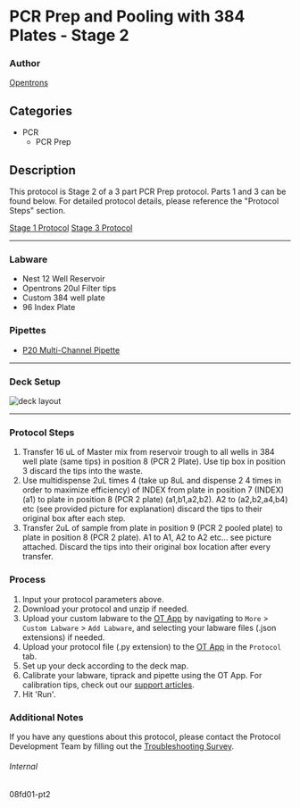 # PCR Prep and Pooling with 384 Plates - Stage 2


### Author
[Opentrons](https://opentrons.com/)




## Categories
* PCR
	* PCR Prep

## Description
This protocol is Stage 2 of a 3 part PCR Prep protocol. Parts 1 and 3 can be found below. For detailed protocol details, please reference the "Protocol Steps" section.

[Stage 1 Protocol](https://protocols.opentrons.com/protocol/08fd01)
[Stage 3 Protocol](https://protocols.opentrons.com/protocol/08fd01-pt3)

---

### Labware
* Nest 12 Well Reservoir
* Opentrons 20ul Filter tips
* Custom 384 well plate
* 96 Index Plate

### Pipettes
* [P20 Multi-Channel Pipette](https://shop.opentrons.com/8-channel-electronic-pipette/)


---

### Deck Setup
![deck layout](https://opentrons-protocol-library-website.s3.amazonaws.com/custom-README-images/08fd01/Screen+Shot+2022-09-12+at+7.12.19+AM.png)


---

### Protocol Steps
1. Transfer 16 uL of Master mix from reservoir trough to all wells in 384 well plate (same tips) in
position 8 (PCR 2 Plate). Use tip box in position 3 discard the tips into the waste.
2. Use multidispense 2uL times 4 (take up 8uL and dispense 2 4 times in order to maximize
efficiency) of INDEX from plate in position 7 (INDEX) (a1) to plate in position 8 (PCR 2 plate)
(a1,b1,a2,b2). A2 to (a2,b2,a4,b4) etc (see provided picture for explanation) discard the tips to their
original box after each step.
3. Transfer 2uL of sample from plate in position 9 (PCR 2 pooled plate) to plate in position 8 (PCR 2
plate). A1 to A1, A2 to A2 etc… see picture attached. Discard the tips into their original box location
after every transfer.

### Process
1. Input your protocol parameters above.
2. Download your protocol and unzip if needed.
3. Upload your custom labware to the [OT App](https://opentrons.com/ot-app) by navigating to `More` > `Custom Labware` > `Add Labware`, and selecting your labware files (.json extensions) if needed.
4. Upload your protocol file (.py extension) to the [OT App](https://opentrons.com/ot-app) in the `Protocol` tab.
5. Set up your deck according to the deck map.
6. Calibrate your labware, tiprack and pipette using the OT App. For calibration tips, check out our [support articles](https://support.opentrons.com/en/collections/1559720-guide-for-getting-started-with-the-ot-2).
7. Hit 'Run'.

### Additional Notes
If you have any questions about this protocol, please contact the Protocol Development Team by filling out the [Troubleshooting Survey](https://protocol-troubleshooting.paperform.co/).

###### Internal
08fd01-pt2
